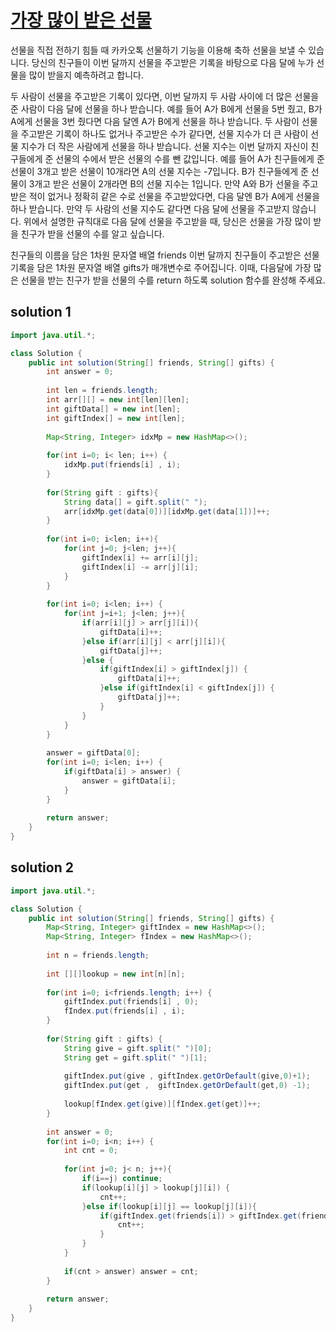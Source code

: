 #  [가장 많이 받은 선물](https://programmers.co.kr/learn/courses/30/lessons/258712)

선물을 직접 전하기 힘들 때 카카오톡 선물하기 기능을 이용해 축하 선물을 보낼 수 있습니다. 당신의 친구들이 이번 달까지 선물을 주고받은 기록을 바탕으로 다음 달에 누가 선물을 많이 받을지 예측하려고 합니다.

두 사람이 선물을 주고받은 기록이 있다면, 이번 달까지 두 사람 사이에 더 많은 선물을 준 사람이 다음 달에 선물을 하나 받습니다.
예를 들어 A가 B에게 선물을 5번 줬고, B가 A에게 선물을 3번 줬다면 다음 달엔 A가 B에게 선물을 하나 받습니다.
두 사람이 선물을 주고받은 기록이 하나도 없거나 주고받은 수가 같다면, 선물 지수가 더 큰 사람이 선물 지수가 더 작은 사람에게 선물을 하나 받습니다.
선물 지수는 이번 달까지 자신이 친구들에게 준 선물의 수에서 받은 선물의 수를 뺀 값입니다.
예를 들어 A가 친구들에게 준 선물이 3개고 받은 선물이 10개라면 A의 선물 지수는 -7입니다. B가 친구들에게 준 선물이 3개고 받은 선물이 2개라면 B의 선물 지수는 1입니다. 만약 A와 B가 선물을 주고받은 적이 없거나 정확히 같은 수로 선물을 주고받았다면, 다음 달엔 B가 A에게 선물을 하나 받습니다.
만약 두 사람의 선물 지수도 같다면 다음 달에 선물을 주고받지 않습니다.
위에서 설명한 규칙대로 다음 달에 선물을 주고받을 때, 당신은 선물을 가장 많이 받을 친구가 받을 선물의 수를 알고 싶습니다.

친구들의 이름을 담은 1차원 문자열 배열 friends 이번 달까지 친구들이 주고받은 선물 기록을 담은 1차원 문자열 배열 gifts가 매개변수로 주어집니다. 이때, 다음달에 가장 많은 선물을 받는 친구가 받을 선물의 수를 return 하도록 solution 함수를 완성해 주세요.



## solution 1 

```java
import java.util.*;

class Solution {
    public int solution(String[] friends, String[] gifts) {
        int answer = 0;
        
        int len = friends.length;
        int arr[][] = new int[len][len];
        int giftData[] = new int[len];
        int giftIndex[] = new int[len];
        
        Map<String, Integer> idxMp = new HashMap<>();
        
        for(int i=0; i< len; i++) {
            idxMp.put(friends[i] , i);
        }
        
        for(String gift : gifts){
            String data[] = gift.split(" ");
            arr[idxMp.get(data[0])][idxMp.get(data[1])]++;
        }
        
        for(int i=0; i<len; i++){
            for(int j=0; j<len; j++){
                giftIndex[i] += arr[i][j];
                giftIndex[i] -= arr[j][i];
            }
        }
        
        for(int i=0; i<len; i++) {
            for(int j=i+1; j<len; j++){
                if(arr[i][j] > arr[j][i]){
                    giftData[i]++;
                }else if(arr[i][j] < arr[j][i]){
                    giftData[j]++;
                }else {
                    if(giftIndex[i] > giftIndex[j]) {
                        giftData[i]++;
                    }else if(giftIndex[i] < giftIndex[j]) {
                        giftData[j]++;
                    }
                }
            }
        }
        
        answer = giftData[0];
        for(int i=0; i<len; i++) {
            if(giftData[i] > answer) {
                answer = giftData[i];
            }
        }
        
        return answer;
    }
}
```

## solution 2


```java
import java.util.*;

class Solution {
    public int solution(String[] friends, String[] gifts) {
        Map<String, Integer> giftIndex = new HashMap<>();
        Map<String, Integer> fIndex = new HashMap<>();
        
        int n = friends.length;
        
        int [][]lookup = new int[n][n];
        
        for(int i=0; i<friends.length; i++) {
            giftIndex.put(friends[i] , 0);
            fIndex.put(friends[i] , i);
        }
        
        for(String gift : gifts) {
            String give = gift.split(" ")[0];
            String get = gift.split(" ")[1];
            
            giftIndex.put(give , giftIndex.getOrDefault(give,0)+1);
            giftIndex.put(get ,  giftIndex.getOrDefault(get,0) -1);
            
            lookup[fIndex.get(give)][fIndex.get(get)]++;
        }
        
        int answer = 0;
        for(int i=0; i<n; i++) {
            int cnt = 0;
            
            for(int j=0; j< n; j++){
                if(i==j) continue;
                if(lookup[i][j] > lookup[j][i]) {
                    cnt++;
                }else if(lookup[i][j] == lookup[j][i]){
                    if(giftIndex.get(friends[i]) > giftIndex.get(friends[j])){
                        cnt++;
                    }
                }
            }
            
            if(cnt > answer) answer = cnt;
        }
        
        return answer;
    }
}
```